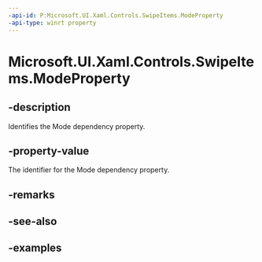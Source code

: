 ```yaml
---
-api-id: P:Microsoft.UI.Xaml.Controls.SwipeItems.ModeProperty
-api-type: winrt property
---
```


<!-- Property syntax.
public DependencyProperty ModeProperty { get; }
-->

# Microsoft.UI.Xaml.Controls.SwipeItems.ModeProperty

## -description

Identifies the Mode dependency property.

## -property-value

The identifier for the Mode dependency property.

## -remarks

## -see-also

## -examples

